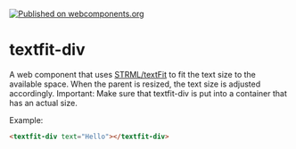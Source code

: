 [![Published on webcomponents.org](https://img.shields.io/badge/webcomponents.org-published-blue.svg)](https://www.webcomponents.org/element/Protoss78/textfit-div)

# textfit-div
A web component that uses <a href="https://github.com/STRML/textFit">STRML/textFit</a> to fit the text size to the available space. When the parent is resized, the text size is adjusted accordingly.
Important: Make sure that textfit-div is put into a container that has an actual size.

Example:
<!--
```
<custom-element-demo>
  <template>
    <script src="../webcomponentsjs/webcomponents-lite.js"></script>
    <link rel="import" href="textfit-div.html">
    <style is="custom-style">
      #container {
        display: block;
        height: 400px;
        width: 400px;
      }
    </style>
    <div id="container">
      <next-code-block></next-code-block>
    </div>
  </template>
</custom-element-demo>
```
-->
```html
<textfit-div text="Hello"></textfit-div>
```